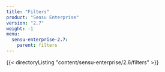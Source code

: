 ```yaml
---
title: "Filters"
product: "Sensu Enterprise"
version: "2.7"
weight: -1
menu:
  sensu-enterprise-2.7:
    parent: filters
---
```


{{< directoryListing "content/sensu-enterprise/2.6/filters" >}}
